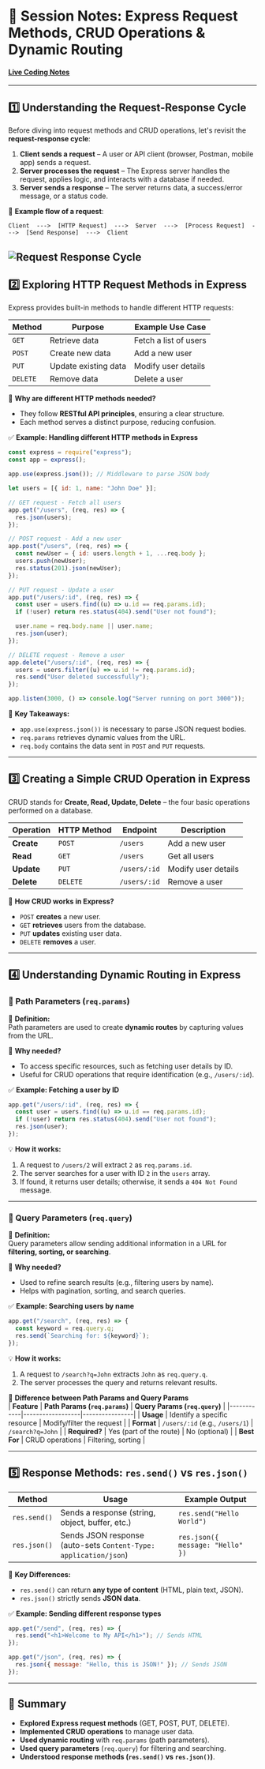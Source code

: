 # **📌 Session Notes: Express Request Methods, CRUD Operations & Dynamic Routing**

#### [Live Coding Notes](https://coding-platform.s3.amazonaws.com/dev/lms/tickets/0e357d1d-bf7a-4442-8802-984610a11c04/oUrufAgvByO3e1oy.zip)

---

## **1️⃣ Understanding the Request-Response Cycle**

Before diving into request methods and CRUD operations, let's revisit the **request-response cycle**:

1. **Client sends a request** – A user or API client (browser, Postman, mobile app) sends a request.
2. **Server processes the request** – The Express server handles the request, applies logic, and interacts with a database if needed.
3. **Server sends a response** – The server returns data, a success/error message, or a status code.

📌 **Example flow of a request**:

```plaintext
Client  --->  [HTTP Request]  --->  Server  --->  [Process Request]  --->  [Send Response]  --->  Client
```

## ![Request Response Cycle](https://coding-platform.s3.amazonaws.com/dev/lms/tickets/9e50da94-c445-4522-a15e-a42407c79cee/pjdK1bz2KhXQCUIe.png)

## **2️⃣ Exploring HTTP Request Methods in Express**

Express provides built-in methods to handle different HTTP requests:

| **Method** | **Purpose**          | **Example Use Case**  |
| ---------- | -------------------- | --------------------- |
| `GET`      | Retrieve data        | Fetch a list of users |
| `POST`     | Create new data      | Add a new user        |
| `PUT`      | Update existing data | Modify user details   |
| `DELETE`   | Remove data          | Delete a user         |

📌 **Why are different HTTP methods needed?**

- They follow **RESTful API principles**, ensuring a clear structure.
- Each method serves a distinct purpose, reducing confusion.

✅ **Example: Handling different HTTP methods in Express**

```js
const express = require("express");
const app = express();

app.use(express.json()); // Middleware to parse JSON body

let users = [{ id: 1, name: "John Doe" }];

// GET request - Fetch all users
app.get("/users", (req, res) => {
  res.json(users);
});

// POST request - Add a new user
app.post("/users", (req, res) => {
  const newUser = { id: users.length + 1, ...req.body };
  users.push(newUser);
  res.status(201).json(newUser);
});

// PUT request - Update a user
app.put("/users/:id", (req, res) => {
  const user = users.find((u) => u.id == req.params.id);
  if (!user) return res.status(404).send("User not found");

  user.name = req.body.name || user.name;
  res.json(user);
});

// DELETE request - Remove a user
app.delete("/users/:id", (req, res) => {
  users = users.filter((u) => u.id != req.params.id);
  res.send("User deleted successfully");
});

app.listen(3000, () => console.log("Server running on port 3000"));
```

📌 **Key Takeaways:**

- `app.use(express.json())` is necessary to parse JSON request bodies.
- `req.params` retrieves dynamic values from the URL.
- `req.body` contains the data sent in `POST` and `PUT` requests.

---

## **3️⃣ Creating a Simple CRUD Operation in Express**

CRUD stands for **Create, Read, Update, Delete** – the four basic operations performed on a database.

| **Operation** | **HTTP Method** | **Endpoint** | **Description**     |
| ------------- | --------------- | ------------ | ------------------- |
| **Create**    | `POST`          | `/users`     | Add a new user      |
| **Read**      | `GET`           | `/users`     | Get all users       |
| **Update**    | `PUT`           | `/users/:id` | Modify user details |
| **Delete**    | `DELETE`        | `/users/:id` | Remove a user       |

📌 **How CRUD works in Express?**

- `POST` **creates** a new user.
- `GET` **retrieves** users from the database.
- `PUT` **updates** existing user data.
- `DELETE` **removes** a user.

---

## **4️⃣ Understanding Dynamic Routing in Express**

### **📌 Path Parameters (`req.params`)**

📌 **Definition:**  
Path parameters are used to create **dynamic routes** by capturing values from the URL.

📌 **Why needed?**

- To access specific resources, such as fetching user details by ID.
- Useful for CRUD operations that require identification (e.g., `/users/:id`).

✅ **Example: Fetching a user by ID**

```js
app.get("/users/:id", (req, res) => {
  const user = users.find((u) => u.id == req.params.id);
  if (!user) return res.status(404).send("User not found");
  res.json(user);
});
```

💡 **How it works:**

1. A request to `/users/2` will extract `2` as `req.params.id`.
2. The server searches for a user with ID `2` in the `users` array.
3. If found, it returns user details; otherwise, it sends a `404 Not Found` message.

---

### **📌 Query Parameters (`req.query`)**

📌 **Definition:**  
Query parameters allow sending additional information in a URL for **filtering, sorting, or searching**.

📌 **Why needed?**

- Used to refine search results (e.g., filtering users by name).
- Helps with pagination, sorting, and search queries.

✅ **Example: Searching users by name**

```js
app.get("/search", (req, res) => {
  const keyword = req.query.q;
  res.send(`Searching for: ${keyword}`);
});
```

💡 **How it works:**

1. A request to `/search?q=John` extracts `John` as `req.query.q`.
2. The server processes the query and returns relevant results.

📌 **Difference between Path Params and Query Params**  
| **Feature** | **Path Params (`req.params`)** | **Query Params (`req.query`)** |
|------------|------------------|----------------|
| **Usage** | Identify a specific resource | Modify/filter the request |
| **Format** | `/users/:id` (e.g., `/users/1`) | `/search?q=John` |
| **Required?** | Yes (part of the route) | No (optional) |
| **Best For** | CRUD operations | Filtering, sorting |

---

## **5️⃣ Response Methods: `res.send()` vs `res.json()`**

| **Method**   | **Usage**                                                        | **Example Output**               |
| ------------ | ---------------------------------------------------------------- | -------------------------------- |
| `res.send()` | Sends a response (string, object, buffer, etc.)                  | `res.send("Hello World")`        |
| `res.json()` | Sends JSON response (auto-sets `Content-Type: application/json`) | `res.json({ message: "Hello" })` |

📌 **Key Differences:**

- `res.send()` can return **any type of content** (HTML, plain text, JSON).
- `res.json()` strictly sends **JSON data**.

✅ **Example: Sending different response types**

```js
app.get("/send", (req, res) => {
  res.send("<h1>Welcome to My API</h1>"); // Sends HTML
});

app.get("/json", (req, res) => {
  res.json({ message: "Hello, this is JSON!" }); // Sends JSON
});
```

---

## **📌 Summary**

- **Explored Express request methods** (GET, POST, PUT, DELETE).
- **Implemented CRUD operations** to manage user data.
- **Used dynamic routing** with `req.params` (path parameters).
- **Used query parameters** (`req.query`) for filtering and searching.
- **Understood response methods (`res.send()` vs `res.json()`)**.
